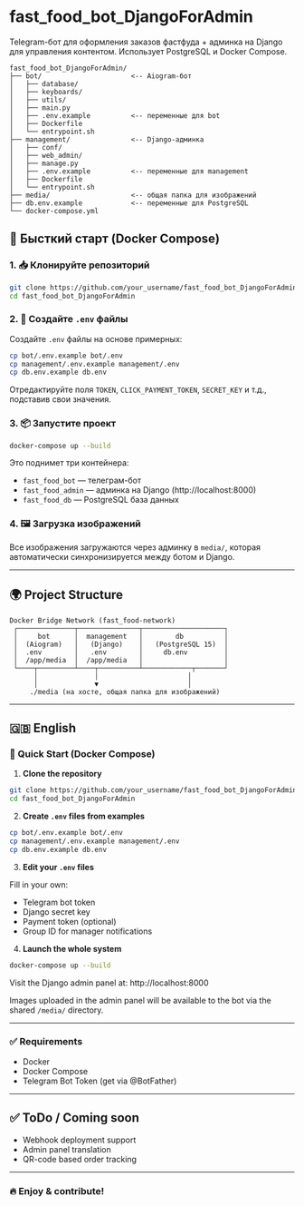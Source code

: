 # fast_food_bot_DjangoForAdmin

Telegram-бот для оформления заказов фастфуда + админка на Django для управления контентом. Использует PostgreSQL и Docker Compose.


```
fast_food_bot_DjangoForAdmin/
├── bot/                      <-- Aiogram-бот
│   ├── database/
│   ├── keyboards/
│   ├── utils/
│   ├── main.py
│   ├── .env.example          <-- переменные для bot
│   ├── Dockerfile
│   └── entrypoint.sh
├── management/               <-- Django-админка
│   ├── conf/
│   ├── web_admin/
│   ├── manage.py
│   ├── .env.example          <-- переменные для management
│   ├── Dockerfile
│   └── entrypoint.sh
├── media/                    <-- общая папка для изображений
├── db.env.example            <-- переменные для PostgreSQL
└── docker-compose.yml
```

## 🚀 Бысткий старт (Docker Compose)

### 1. 📥 Клонируйте репозиторий

```bash
git clone https://github.com/your_username/fast_food_bot_DjangoForAdmin.git
cd fast_food_bot_DjangoForAdmin
```

### 2. 📝 Создайте `.env` файлы

Создайте `.env` файлы на основе примерных:

```bash
cp bot/.env.example bot/.env
cp management/.env.example management/.env
cp db.env.example db.env
```

Отредактируйте поля `TOKEN`, `CLICK_PAYMENT_TOKEN`, `SECRET_KEY` и т.д., подставив свои значения.

### 3. 📦 Запустите проект

```bash
docker-compose up --build
```

Это поднимет три контейнера:

- `fast_food_bot` — телеграм-бот
- `fast_food_admin` — админка на Django (http://localhost:8000)
- `fast_food_db` — PostgreSQL база данных

### 4. 🖼 Загрузка изображений

Все изображения загружаются через админку в `media/`, которая автоматически синхронизируется между ботом и Django.

---

## 🌍 Project Structure

```
Docker Bridge Network (fast_food-network)
 ┌──────────────┬───────────────┬────────────────────┐
 │     bot      │  management   │        db          │
 │  (Aiogram)   │   (Django)    │   (PostgreSQL 15)  │
 │  .env        │   .env        │     db.env         │
 │  /app/media  │  /app/media   │                    │
 └────┬─────────┴────┬──────────┴────────────┬───────┘
      │              │                      │
      │              ▼                      │
     ./media (на хосте, общая папка для изображений)
```

---

## 🇬🇧 English

### 🚀 Quick Start (Docker Compose)

1. **Clone the repository**

```bash
git clone https://github.com/your_username/fast_food_bot_DjangoForAdmin.git
cd fast_food_bot_DjangoForAdmin
```

2. **Create `.env` files from examples**

```bash
cp bot/.env.example bot/.env
cp management/.env.example management/.env
cp db.env.example db.env
```

3. **Edit your `.env` files**

Fill in your own:

- Telegram bot token
- Django secret key
- Payment token (optional)
- Group ID for manager notifications

4. **Launch the whole system**

```bash
docker-compose up --build
```

Visit the Django admin panel at: http://localhost:8000

Images uploaded in the admin panel will be available to the bot via the shared `/media/` directory.

---

### ✅ Requirements

- Docker
- Docker Compose
- Telegram Bot Token (get via @BotFather)

---

## ✅ ToDo / Coming soon

- Webhook deployment support
- Admin panel translation
- QR-code based order tracking

---

### 🔥 Enjoy & contribute!